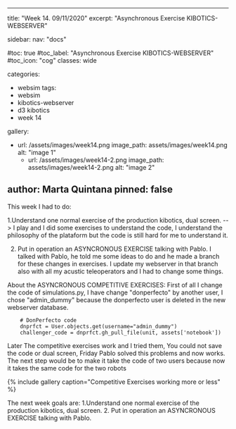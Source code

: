 
---
title: "Week 14.  09/11/2020"
excerpt: "Asynchronous Exercise KIBOTICS-WEBSERVER"

sidebar:
  nav: "docs"

#toc: true
#toc_label: "Asynchronous Exercise KIBOTICS-WEBSERVER"
#toc_icon: "cog"
classes: wide

categories:
- websim
tags:
- websim
- kibotics-webserver
- d3 kibotics
- week 14

gallery:
  - url: /assets/images/week14.png
    image_path: assets/images/week14.png
    alt: "image 1"
    - url: /assets/images/week14-2.png
    image_path: assets/images/week14-2.png
    alt: "image 2"


author: Marta Quintana
pinned: false
---


This week I had to do:

1.Understand one normal exercise of the production kibotics, dual screen. --> I play and I did some exercises to understand the code, I understand the philosophy of the plataform but the code is still hard for me to understand it.

2. Put in operation an ASYNCRONOUS EXERCISE talking with Pablo. I talked with Pablo, he told me some ideas to do and he made a branch for these changes in exercises.
I update my webserver in that branch also with all my acustic teleoperators and I had to change some things.


About the ASYNCRONOUS COMPETITIVE EXERCISES:
First of all I change the code of simulations.py, I have change  "donperfecto" by another user,  I chose "admin_dummy" because the donperfecto user is deleted in the new webserver database.
        
        # DonPerfecto code
        dnprfct = User.objects.get(username="admin_dummy")
        challenger_code = dnprfct.gh_pull_file(unit, assets['notebook'])
 Later The competitive exercises work and I tried them, You could not save the code or dual screen, Friday Pablo solved this problems and now works.
 The next step would be to make it take the code of two users because now it takes the same code for the two robots
        
{% include gallery caption="Competitive Exercises working more or less" %}

 
The next week goals are:
1.Understand one normal exercise of the production kibotics, dual screen.
2. Put in operation an ASYNCRONOUS EXERCISE talking with Pablo.
